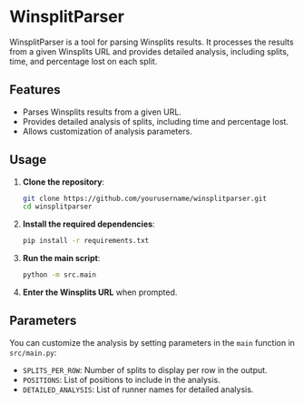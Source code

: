 # WinsplitParser

WinsplitParser is a tool for parsing Winsplits results. It processes the results from a given Winsplits URL and provides detailed analysis, including splits, time, and percentage lost on each split.

## Features

- Parses Winsplits results from a given URL.
- Provides detailed analysis of splits, including time and percentage lost.
- Allows customization of analysis parameters.

## Usage

1. **Clone the repository**:
    ```sh
    git clone https://github.com/yourusername/winsplitparser.git
    cd winsplitparser
    ```

2. **Install the required dependencies**:
    ```sh
    pip install -r requirements.txt
    ```

3. **Run the main script**:
    ```sh
    python -m src.main
    ```

4. **Enter the Winsplits URL** when prompted.

## Parameters

You can customize the analysis by setting parameters in the `main` function in `src/main.py`:

- `SPLITS_PER_ROW`: Number of splits to display per row in the output.
- `POSITIONS`: List of positions to include in the analysis.
- `DETAILED_ANALYSIS`: List of runner names for detailed analysis.

